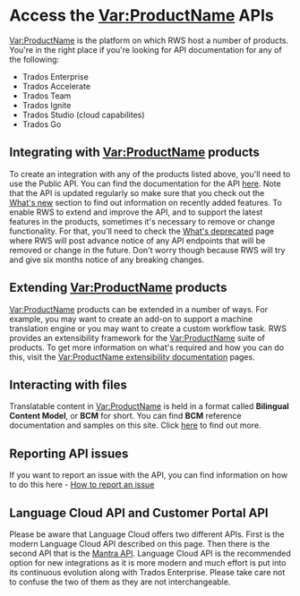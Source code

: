 # Access the <Var:ProductName> APIs
<Var:ProductName> is the platform on which RWS host a number of products. You're in the right place if you're looking for API documentation for any of the following:
- Trados Enterprise
- Trados Accelerate
- Trados Team
- Trados Ignite
- Trados Studio (cloud capabilites)
- Trados Go

## Integrating with <Var:ProductName> products
To create an integration with any of the products listed above, you'll need to use the Public API. You can find the documentation for the API [here](https://languagecloud.sdl.com/lc/api-docs). Note that the API is updated regularly so make sure that you check out the [What's new](https://languagecloud.sdl.com/lc/api-docs/whats-new) section to find out information on recently added features. To enable RWS to extend and improve the API, and to support the latest features in the products, sometimes it's necessary to remove or change functionality. For that, you'll need to check the [What's deprecated](https://languagecloud.sdl.com/lc/api-docs/whats-deprecated) page where RWS will post advance notice of any API endpoints that will be removed or change in the future. Don't worry though because RWS will try and give six months notice of any breaking changes.

## Extending <Var:ProductName> products
<Var:ProductName> products can be extended in a number of ways. For example, you may want to create an add-on to support a machine translation engine or you may want to create a custom workflow task. RWS provides an extensibility framework for the <Var:ProductName> suite of products. To get more information on what's required and how you can do this, visit the [<Var:ProductName> extensibility documentation](https://languagecloud.sdl.com/lc/extensibility-docs) pages. 

## Interacting with files
Translatable content in <Var:ProductName> is held in a format called **Bilingual Content Model**, or **BCM** for short. You can find **BCM** reference documentation and samples on this site. Click [here](articles/BCM.NET_client_API.html) to find out more.

## Reporting API issues ##
If you want to report an issue with the API, you can find information on how to do this here - [How to report an issue](https://languagecloud.sdl.com/lc/api-docs/how-to-report-an-issue)

## Language Cloud API and Customer Portal API
Please be aware that Language Cloud offers two different APIs. First is the modern Language Cloud API described on this page. Then there is the second API that is the [Mantra API](https://languagecloud.sdl.com/cp/api). Language Cloud API is the recommended option for new integrations as it is more modern and much effort is put into its continuous evolution along with Trados Enterprise. Please take care not to confuse the two of them as they are not interchangeable. 

